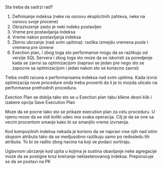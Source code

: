 Sta treba da sadrzi rad?

1. Definisanje indeksa (neke na osnovu eksplicitnih zahteva, 
   neke na osnovu svoje procene)
2. Obrazlozenje zasto je neki indeks postavljen
3. Vreme pre postavljanja indeksa 
4. Vreme nakon postavljanja indeksa 
5. Zbirno ubrzanje (nad svim upitima): razlika izmejdu vremena posle i vremena pre izmene
6. Exection plan, i zbog toga sto performanse mogu da se razlikuju od verzije SQL Servera
   i zbog toga sto moze da se iskoristi za poredjenje kada se zavrsi sa optimizacijom
   (napravi se jedan pre nego sto se zapocne sa optimizacijom i jedan nakon sto se konacno zavrsi)


Treba voditi racuna o performansama indeksa nad svim upitima.
Kada izvrsi optimizacija nove procedure onda treba proveriti da li
je to mozda uticalo na performanse prethodnih procedura.

Exection Plan se dobija tako sto se u Exection plan tabu klikne desni klik i izabere
opcija Save Execution Plan 




Moze da se pocne tako sto se prikaze execution plan za celu proceduru. U njemu moze da 
se vidi koliki udeo ima svaka operacija. Cilj je da se one sa vecim procentom smanje kako 
bi se smanjilo vreme izvrsenja.

Kod kompozitnih indeksa nekada je korisno da se napravi vise njih nad istim skupom atributa
tako da se medjusobno razlikuju samo po redosledu tih atributa. To bi se radilo zbog nacina
na koji se podaci sortiraju.


Uglavnom ubrzanje kod upita u kojima je sustina obavljanje neke agregacije moze da se postigne
kroz kreiranje neklasterovanog indeksa. Preporucuje se da se postavi na PK
